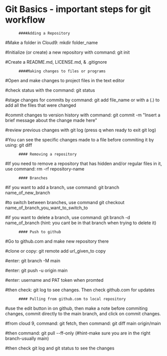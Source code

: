 # Git Basics - important steps for git workflow


          ####Adding a Repository

#Make a folder in Cloud9: mkdir folder_name

#Initialize (or create) a new repository with command: git init

#Create a README.md, LICENSE.md, & .gitignore 

          ####Making changes to files or programs

#Open and make changes to project files in the text editor

#check status with the command: git status

#stage changes for commits by command: git add file_name 
          or with a (.) to add all the files that were changed

#commit changes to version history with command: 
          git commit -m "Insert a brief message about the change made here"

#review previous changes with git log (press q when ready to exit git log)

#You can see the specific changes made to a file before commiting it by using: git diff


          #### Removing a repository

#If you need to remove a repository that has hidden and/or regular files in it, 
          use command: rm -rf repository-name


          #### Branches

#if you want to add a branch, use command: git branch name_of_new_branch 

#to switch between branches, use command git checkout name_of_branch_you_want_to_switch_to 

#if you want to delete a branch, use command: git branch -d name_of_branch 
          (hint: you cant be in that branch when trying to delete it)
          

          #### Push to github 

#Go to github.com and make new repository there

#clone or copy: git remote add url_given_to copy

#enter: git branch -M main

#enter: git push -u origin main

#enter: username and PAT token when promted

#then check: git log to see changes. Then check github.com for updates


          #### Pulling from github.com to local repository 

#use the edit button in on github, then make a note before commiting changes, 
          commit directly to the main branch, and click on commit changes.

#from cloud 9, command: git fetch, then command: git diff main origin/main

#then command: git pull --ff-only (#hint-make sure you are in the right branch-usually main)

#then check git log and git status to see the changes
